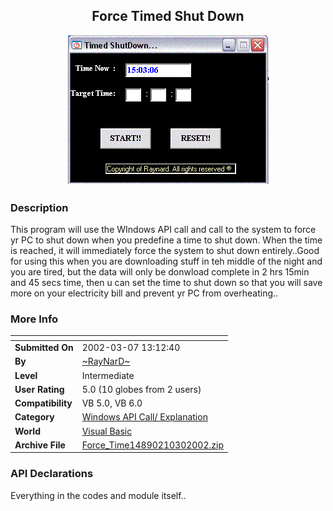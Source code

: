 ﻿<div align="center">

## Force Timed Shut Down

<img src="PIC20021030223143483.GIF">
</div>

### Description

This program will use the WIndows API call and call to the system to force yr PC to shut down when you predefine a time to shut down. When the time is reached, it will immediately force the system to shut down entirely..Good for using this when you are downloading stuff in teh middle of the night and you are tired, but the data will only be donwload complete in 2 hrs 15min and 45 secs time, then u can set the time to shut down so that you will save more on your electricity bill and prevent yr PC from overheating..
 
### More Info
 


<span>             |<span>
---                |---
**Submitted On**   |2002-03-07 13:12:40
**By**             |[\~RayNarD\~](https://github.com/Planet-Source-Code/PSCIndex/blob/master/ByAuthor/raynard.md)
**Level**          |Intermediate
**User Rating**    |5.0 (10 globes from 2 users)
**Compatibility**  |VB 5\.0, VB 6\.0
**Category**       |[Windows API Call/ Explanation](https://github.com/Planet-Source-Code/PSCIndex/blob/master/ByCategory/windows-api-call-explanation__1-39.md)
**World**          |[Visual Basic](https://github.com/Planet-Source-Code/PSCIndex/blob/master/ByWorld/visual-basic.md)
**Archive File**   |[Force\_Time14890210302002\.zip](https://github.com/Planet-Source-Code/raynard-force-timed-shut-down__1-40258/archive/master.zip)

### API Declarations

Everything in the codes and module itself..





